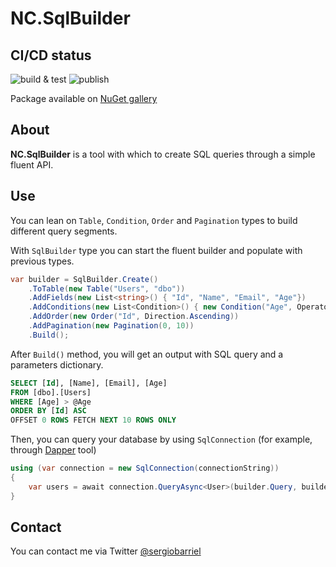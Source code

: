 # NC.SqlBuilder

## CI/CD status

![build & test](https://github.com/sergiobarriel/sqlbuilder/workflows/build%20&%20test%20package/badge.svg) ![publish](https://github.com/sergiobarriel/sqlbuilder/workflows/publish%20package/badge.svg)

Package available on [NuGet gallery](https://www.nuget.org/packages/NC.SqlBuilder/)

## About

**NC.SqlBuilder** is a tool with which to create SQL queries through a simple fluent API.

## Use

You can lean on ```Table```, ```Condition```, ```Order``` and ```Pagination``` types to build different query segments.

With ```SqlBuilder``` type you can start the fluent builder and populate with previous types.

```csharp
var builder = SqlBuilder.Create()
    .ToTable(new Table("Users", "dbo"))
    .AddFields(new List<string>() { "Id", "Name", "Email", "Age"})
    .AddConditions(new List<Condition>() { new Condition("Age", Operator.GreaterThan, "7") })
    .AddOrder(new Order("Id", Direction.Ascending))
    .AddPagination(new Pagination(0, 10))
    .Build();
```

After ```Build()``` method, you will get an output with SQL query and a parameters dictionary.

```sql
SELECT [Id], [Name], [Email], [Age] 
FROM [dbo].[Users] 
WHERE [Age] > @Age 
ORDER BY [Id] ASC 
OFFSET 0 ROWS FETCH NEXT 10 ROWS ONLY
```

Then, you can query your database by using ```SqlConnection``` (for example, through [Dapper](https://www.nuget.org/packages/Dapper/) tool)
```csharp
using (var connection = new SqlConnection(connectionString))
{
    var users = await connection.QueryAsync<User>(builder.Query, builder.Parameters);
}
```

## Contact
You can contact me via Twitter [@sergiobarriel](https://twitter.com/sergiobarriel)
